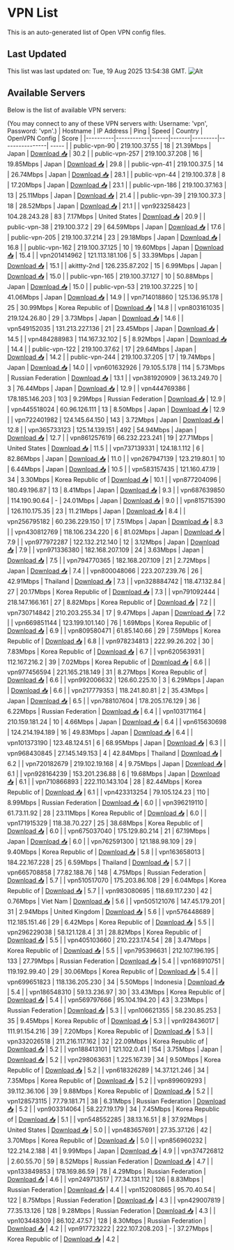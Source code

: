 # VPN List

This is an auto-generated list of Open VPN config files.

## Last Updated

This list was last updated on: Tue, 19 Aug 2025 13:54:38 GMT.
![Alt](https://repobeats.axiom.co/api/embed/186b98318ef1479477931607c1ad7d823f12451f.svg "Repobeats analytics image")

## Available Servers

Below is the list of available VPN servers:

(You may connect to any of these VPN servers with: Username: 'vpn', Password: 'vpn'.)
| Hostname | IP Address | Ping | Speed | Country | OpenVPN Config | Score |
|----------|------------|------|-------|---------|----------------| ----- |
| public-vpn-90 | 219.100.37.55 | 18 | 21.39Mbps | Japan | [Download 📥](./configs/server_0_JP.ovpn) | 30.2 |
| public-vpn-257 | 219.100.37.208 | 16 | 19.85Mbps | Japan | [Download 📥](./configs/server_1_JP.ovpn) | 29.8 |
| public-vpn-41 | 219.100.37.5 | 14 | 26.74Mbps | Japan | [Download 📥](./configs/server_2_JP.ovpn) | 28.1 |
| public-vpn-44 | 219.100.37.8 | 8 | 17.20Mbps | Japan | [Download 📥](./configs/server_3_JP.ovpn) | 23.1 |
| public-vpn-186 | 219.100.37.163 | 13 | 25.11Mbps | Japan | [Download 📥](./configs/server_4_JP.ovpn) | 21.4 |
| public-vpn-39 | 219.100.37.3 | 18 | 28.52Mbps | Japan | [Download 📥](./configs/server_5_JP.ovpn) | 21.1 |
| vpn923258423 | 104.28.243.28 | 83 | 7.17Mbps | United States | [Download 📥](./configs/server_6_US.ovpn) | 20.9 |
| public-vpn-38 | 219.100.37.2 | 29 | 64.59Mbps | Japan | [Download 📥](./configs/server_7_JP.ovpn) | 17.6 |
| public-vpn-205 | 219.100.37.214 | 23 | 29.18Mbps | Japan | [Download 📥](./configs/server_8_JP.ovpn) | 16.8 |
| public-vpn-162 | 219.100.37.125 | 10 | 19.60Mbps | Japan | [Download 📥](./configs/server_9_JP.ovpn) | 15.4 |
| vpn201414962 | 121.113.181.106 | 5 | 33.39Mbps | Japan | [Download 📥](./configs/server_10_JP.ovpn) | 15.1 |
| akittty-2nd | 126.235.87.202 | 15 | 6.99Mbps | Japan | [Download 📥](./configs/server_11_JP.ovpn) | 15.0 |
| public-vpn-165 | 219.100.37.127 | 10 | 50.88Mbps | Japan | [Download 📥](./configs/server_12_JP.ovpn) | 15.0 |
| public-vpn-53 | 219.100.37.225 | 10 | 41.06Mbps | Japan | [Download 📥](./configs/server_13_JP.ovpn) | 14.9 |
| vpn714018860 | 125.136.95.178 | 25 | 30.99Mbps | Korea Republic of | [Download 📥](./configs/server_14_KR.ovpn) | 14.8 |
| vpn803161035 | 219.124.26.80 | 29 | 3.73Mbps | Japan | [Download 📥](./configs/server_15_JP.ovpn) | 14.6 |
| vpn549152035 | 131.213.227.136 | 21 | 23.45Mbps | Japan | [Download 📥](./configs/server_16_JP.ovpn) | 14.5 |
| vpn484288983 | 114.167.32.102 | 5 | 8.92Mbps | Japan | [Download 📥](./configs/server_17_JP.ovpn) | 14.4 |
| public-vpn-122 | 219.100.37.62 | 17 | 29.64Mbps | Japan | [Download 📥](./configs/server_18_JP.ovpn) | 14.2 |
| public-vpn-244 | 219.100.37.205 | 17 | 19.74Mbps | Japan | [Download 📥](./configs/server_19_JP.ovpn) | 14.0 |
| vpn601632926 | 79.105.5.178 | 114 | 5.73Mbps | Russian Federation | [Download 📥](./configs/server_20_RU.ovpn) | 13.1 |
| vpn381920909 | 36.13.249.70 | 3 | 76.44Mbps | Japan | [Download 📥](./configs/server_21_JP.ovpn) | 12.9 |
| vpn444769386 | 178.185.146.203 | 103 | 9.29Mbps | Russian Federation | [Download 📥](./configs/server_22_RU.ovpn) | 12.9 |
| vpn445518024 | 60.96.126.111 | 13 | 8.50Mbps | Japan | [Download 📥](./configs/server_23_JP.ovpn) | 12.9 |
| vpn722401982 | 124.145.64.150 | 143 | 3.72Mbps | Japan | [Download 📥](./configs/server_24_JP.ovpn) | 12.8 |
| vpn365733123 | 125.14.139.151 | 492 | 54.94Mbps | Japan | [Download 📥](./configs/server_25_JP.ovpn) | 12.7 |
| vpn861257619 | 66.232.223.241 | 19 | 27.71Mbps | United States | [Download 📥](./configs/server_26_US.ovpn) | 11.5 |
| vpn737139331 | 124.18.1.112 | 6 | 82.86Mbps | Japan | [Download 📥](./configs/server_27_JP.ovpn) | 11.0 |
| vpn267947139 | 123.219.80.1 | 10 | 6.44Mbps | Japan | [Download 📥](./configs/server_28_JP.ovpn) | 10.5 |
| vpn583157435 | 121.160.47.19 | 34 | 3.30Mbps | Korea Republic of | [Download 📥](./configs/server_29_KR.ovpn) | 10.1 |
| vpn877204096 | 180.49.196.87 | 13 | 8.41Mbps | Japan | [Download 📥](./configs/server_30_JP.ovpn) | 9.3 |
| vpn687639850 | 114.190.90.64 | - | 24.01Mbps | Japan | [Download 📥](./configs/server_31_JP.ovpn) | 9.0 |
| vpn815715390 | 126.110.175.35 | 23 | 11.21Mbps | Japan | [Download 📥](./configs/server_32_JP.ovpn) | 8.4 |
| vpn256795182 | 60.236.229.150 | 17 | 7.51Mbps | Japan | [Download 📥](./configs/server_33_JP.ovpn) | 8.3 |
| vpn430812769 | 118.106.234.220 | 6 | 81.02Mbps | Japan | [Download 📥](./configs/server_34_JP.ovpn) | 7.9 |
| vpn977972287 | 122.132.212.140 | 12 | 3.12Mbps | Japan | [Download 📥](./configs/server_35_JP.ovpn) | 7.9 |
| vpn971336380 | 182.168.207.109 | 24 | 3.63Mbps | Japan | [Download 📥](./configs/server_36_JP.ovpn) | 7.5 |
| vpn794770365 | 182.168.207.109 | 21 | 2.72Mbps | Japan | [Download 📥](./configs/server_37_JP.ovpn) | 7.4 |
| vpn800048066 | 223.207.239.76 | 26 | 42.91Mbps | Thailand | [Download 📥](./configs/server_38_TH.ovpn) | 7.3 |
| vpn328884742 | 118.47.132.84 | 27 | 20.17Mbps | Korea Republic of | [Download 📥](./configs/server_39_KR.ovpn) | 7.3 |
| vpn791092444 | 218.147.166.161 | 27 | 8.82Mbps | Korea Republic of | [Download 📥](./configs/server_40_KR.ovpn) | 7.2 |
| vpn730714842 | 210.203.255.34 | 17 | 9.47Mbps | Japan | [Download 📥](./configs/server_41_JP.ovpn) | 7.2 |
| vpn669851144 | 123.199.101.140 | 76 | 1.69Mbps | Korea Republic of | [Download 📥](./configs/server_42_KR.ovpn) | 6.9 |
| vpn809580471 | 61.85.140.66 | 29 | 7.59Mbps | Korea Republic of | [Download 📥](./configs/server_43_KR.ovpn) | 6.8 |
| vpn978234813 | 222.99.26.202 | 30 | 7.83Mbps | Korea Republic of | [Download 📥](./configs/server_44_KR.ovpn) | 6.7 |
| vpn620563931 | 112.167.216.2 | 39 | 7.02Mbps | Korea Republic of | [Download 📥](./configs/server_45_KR.ovpn) | 6.6 |
| vpn977456594 | 221.165.218.149 | 31 | 8.27Mbps | Korea Republic of | [Download 📥](./configs/server_46_KR.ovpn) | 6.6 |
| vpn992006632 | 126.60.225.10 | 3 | 6.29Mbps | Japan | [Download 📥](./configs/server_47_JP.ovpn) | 6.6 |
| vpn217779353 | 118.241.80.81 | 2 | 35.43Mbps | Japan | [Download 📥](./configs/server_48_JP.ovpn) | 6.5 |
| vpn788107604 | 178.205.176.129 | 36 | 6.22Mbps | Russian Federation | [Download 📥](./configs/server_49_RU.ovpn) | 6.4 |
| vpn103171164 | 210.159.181.24 | 10 | 4.66Mbps | Japan | [Download 📥](./configs/server_50_JP.ovpn) | 6.4 |
| vpn615630698 | 124.214.194.189 | 16 | 49.83Mbps | Japan | [Download 📥](./configs/server_51_JP.ovpn) | 6.4 |
| vpn101373190 | 123.48.124.51 | 6 | 68.95Mbps | Japan | [Download 📥](./configs/server_52_JP.ovpn) | 6.3 |
| vpn968430845 | 27.145.149.153 | 4 | 42.84Mbps | Thailand | [Download 📥](./configs/server_53_TH.ovpn) | 6.2 |
| vpn720182679 | 219.102.19.168 | 4 | 9.75Mbps | Japan | [Download 📥](./configs/server_54_JP.ovpn) | 6.1 |
| vpn928164239 | 153.201.236.88 | 6 | 19.68Mbps | Japan | [Download 📥](./configs/server_55_JP.ovpn) | 6.1 |
| vpn710866893 | 222.110.143.104 | 28 | 82.44Mbps | Korea Republic of | [Download 📥](./configs/server_56_KR.ovpn) | 6.1 |
| vpn423313254 | 79.105.124.23 | 110 | 8.99Mbps | Russian Federation | [Download 📥](./configs/server_57_RU.ovpn) | 6.0 |
| vpn396219110 | 61.73.11.92 | 28 | 23.11Mbps | Korea Republic of | [Download 📥](./configs/server_58_KR.ovpn) | 6.0 |
| vpn171915329 | 118.38.70.227 | 25 | 38.68Mbps | Korea Republic of | [Download 📥](./configs/server_59_KR.ovpn) | 6.0 |
| vpn675037040 | 175.129.80.214 | 21 | 67.19Mbps | Japan | [Download 📥](./configs/server_60_JP.ovpn) | 6.0 |
| vpn762591300 | 121.188.98.109 | 29 | 9.40Mbps | Korea Republic of | [Download 📥](./configs/server_61_KR.ovpn) | 5.8 |
| vpn163658013 | 184.22.167.228 | 25 | 6.59Mbps | Thailand | [Download 📥](./configs/server_62_TH.ovpn) | 5.7 |
| vpn665708858 | 77.82.188.76 | 148 | 4.75Mbps | Russian Federation | [Download 📥](./configs/server_63_RU.ovpn) | 5.7 |
| vpn510517070 | 175.203.86.108 | 29 | 6.04Mbps | Korea Republic of | [Download 📥](./configs/server_64_KR.ovpn) | 5.7 |
| vpn983080695 | 118.69.117.230 | 42 | 0.76Mbps | Viet Nam | [Download 📥](./configs/server_65_VN.ovpn) | 5.6 |
| vpn505121076 | 147.45.179.201 | 31 | 2.94Mbps | United Kingdom | [Download 📥](./configs/server_66_GB.ovpn) | 5.6 |
| vpn576448689 | 112.185.151.46 | 29 | 6.42Mbps | Korea Republic of | [Download 📥](./configs/server_67_KR.ovpn) | 5.5 |
| vpn296229038 | 58.121.128.4 | 31 | 28.82Mbps | Korea Republic of | [Download 📥](./configs/server_68_KR.ovpn) | 5.5 |
| vpn405103660 | 210.223.174.54 | 28 | 3.47Mbps | Korea Republic of | [Download 📥](./configs/server_69_KR.ovpn) | 5.5 |
| vpn795396631 | 212.107.196.195 | 133 | 27.79Mbps | Russian Federation | [Download 📥](./configs/server_70_RU.ovpn) | 5.4 |
| vpn168910751 | 119.192.99.40 | 29 | 30.06Mbps | Korea Republic of | [Download 📥](./configs/server_71_KR.ovpn) | 5.4 |
| vpn699651823 | 118.136.205.230 | 34 | 5.50Mbps | Indonesia | [Download 📥](./configs/server_72_ID.ovpn) | 5.4 |
| vpn186548310 | 59.13.236.97 | 30 | 33.43Mbps | Korea Republic of | [Download 📥](./configs/server_73_KR.ovpn) | 5.4 |
| vpn569797666 | 95.104.194.20 | 43 | 3.23Mbps | Russian Federation | [Download 📥](./configs/server_74_RU.ovpn) | 5.3 |
| vpn106621355 | 58.230.85.253 | 35 | 9.45Mbps | Korea Republic of | [Download 📥](./configs/server_75_KR.ovpn) | 5.3 |
| vpn928436017 | 111.91.154.216 | 39 | 7.20Mbps | Korea Republic of | [Download 📥](./configs/server_76_KR.ovpn) | 5.3 |
| vpn332026518 | 211.216.117.162 | 32 | 22.09Mbps | Korea Republic of | [Download 📥](./configs/server_77_KR.ovpn) | 5.2 |
| vpn188413101 | 121.102.0.41 | 154 | 3.75Mbps | Japan | [Download 📥](./configs/server_78_JP.ovpn) | 5.2 |
| vpn298063631 | 1.225.167.39 | 34 | 9.50Mbps | Korea Republic of | [Download 📥](./configs/server_79_KR.ovpn) | 5.2 |
| vpn618326289 | 14.37.121.246 | 34 | 7.35Mbps | Korea Republic of | [Download 📥](./configs/server_80_KR.ovpn) | 5.2 |
| vpn899609293 | 39.112.36.106 | 39 | 9.88Mbps | Korea Republic of | [Download 📥](./configs/server_81_KR.ovpn) | 5.2 |
| vpn128573115 | 77.79.181.71 | 38 | 6.31Mbps | Russian Federation | [Download 📥](./configs/server_82_RU.ovpn) | 5.2 |
| vpn903314064 | 58.227.19.179 | 34 | 7.45Mbps | Korea Republic of | [Download 📥](./configs/server_83_KR.ovpn) | 5.1 |
| vpn548552285 | 38.13.16.51 | 8 | 37.92Mbps | United States | [Download 📥](./configs/server_84_US.ovpn) | 5.0 |
| vpn483657691 | 27.35.37.126 | 42 | 3.70Mbps | Korea Republic of | [Download 📥](./configs/server_85_KR.ovpn) | 5.0 |
| vpn856960232 | 122.214.2.188 | 41 | 9.99Mbps | Japan | [Download 📥](./configs/server_86_JP.ovpn) | 4.9 |
| vpn374726812 | 2.60.55.70 | 59 | 8.52Mbps | Russian Federation | [Download 📥](./configs/server_87_RU.ovpn) | 4.7 |
| vpn133849853 | 178.169.86.59 | 78 | 4.29Mbps | Russian Federation | [Download 📥](./configs/server_88_RU.ovpn) | 4.6 |
| vpn249713517 | 77.34.131.112 | 126 | 8.83Mbps | Russian Federation | [Download 📥](./configs/server_89_RU.ovpn) | 4.4 |
| vpn152080865 | 95.70.40.54 | 122 | 8.75Mbps | Russian Federation | [Download 📥](./configs/server_90_RU.ovpn) | 4.3 |
| vpn429007819 | 77.35.13.126 | 128 | 9.28Mbps | Russian Federation | [Download 📥](./configs/server_91_RU.ovpn) | 4.3 |
| vpn103448309 | 86.102.47.57 | 128 | 8.30Mbps | Russian Federation | [Download 📥](./configs/server_92_RU.ovpn) | 4.2 |
| vpn917723222 | 222.107.208.203 | - | 37.27Mbps | Korea Republic of | [Download 📥](./configs/server_93_KR.ovpn) | 4.2 |
